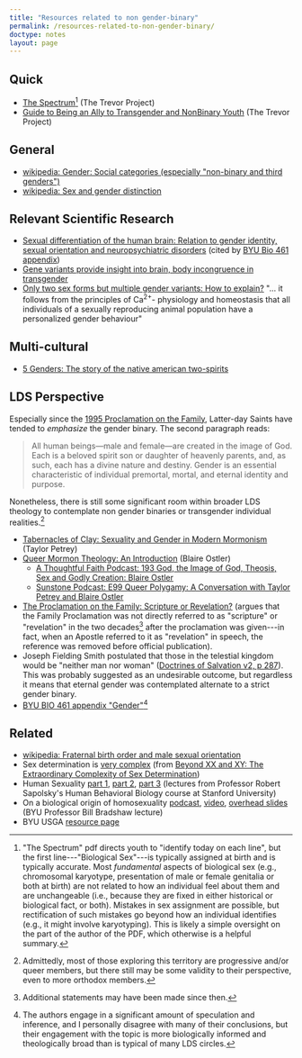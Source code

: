 ```yaml
---
title: "Resources related to non gender-binary"
permalink: /resources-related-to-non-gender-binary/
doctype: notes
layout: page
---
```


## Quick

* [The Spectrum](https://www.thetrevorproject.org/wp-content/uploads/2017/09/Spectrum-B.pdf)[^sex_assignment] (The Trevor Project)
* [Guide to Being an Ally to Transgender and NonBinary Youth](https://www.thetrevorproject.org/wp-content/uploads/2021/07/Guide-to-Being-an-Ally-to-Transgender-and-Nonbinary-Youth.pdf) (The Trevor Project)

## General

* [wikipedia: Gender: Social categories (especially "non-binary and third genders")](https://en.wikipedia.org/wiki/Gender#Social_categories)
* [wikipedia: Sex and gender distinction](https://en.wikipedia.org/wiki/Sex_and_gender_distinction)

## Relevant Scientific Research

* [Sexual differentiation of the human brain: Relation to gender identity, sexual orientation and neuropsychiatric disorders](https://www.sciencedirect.com/science/article/abs/pii/S0091302211000252) (cited by [BYU Bio 461 appendix](https://books.byui.edu/bio_461_principles_o/appendix_a_gender))
* [Gene variants provide insight into brain, body incongruence in transgender](https://www.sciencedaily.com/releases/2020/02/200205084203.htm)
* [Only two sex forms but multiple gender variants: How to explain?](https://www.ncbi.nlm.nih.gov/pmc/articles/PMC5824932/)
    "... it follows from the principles of Ca<sup>2+</sup>- physiology and homeostasis that all individuals of a sexually reproducing animal population have a personalized gender behaviour"

## Multi-cultural

* [5 Genders: The story of the native american two-spirits](https://www.the-numinous.com/2016/07/06/native-american-two-spirits/)

## LDS Perspective

Especially since the [1995 Proclamation on the Family](https://www.churchofjesuschrist.org/study/scriptures/the-family-a-proclamation-to-the-world/the-family-a-proclamation-to-the-world?lang=eng), Latter-day Saints have tended to *emphasize* the gender binary.  The second paragraph reads:

> All human beings—male and female—are created in the image of God. Each is a beloved spirit son or daughter of heavenly parents, and, as such, each has a divine nature and destiny. Gender is an essential characteristic of individual premortal, mortal, and eternal identity and purpose.

Nonetheless, there is still some significant room within broader LDS theology to contemplate non gender binaries or transgender individual realities.[^progressive]

* [Tabernacles of Clay: Sexuality and Gender in Modern Mormonism](https://www.amazon.com/gp/product/B07XC9L5KP/) (Taylor Petrey)
* [Queer Mormon Theology: An Introduction](https://www.amazon.com/Queer-Mormon-Theology-Blaire-Ostler/dp/1948218410) (Blaire Ostler)
    * [A Thoughtful Faith Podcast: 193 God, the Image of God, Theosis, Sex and Godly Creation: Blaire Ostler](https://www.athoughtfulfaith.org/god-the-image-of-god-theosis-sex-and-godly-creation-blaire-ostler/)
    * [Sunstone Podcast: E99 Queer Polygamy: A Conversation with Taylor Petrey and Blaire Ostler](https://sunstone.org/e99-queer-polygamy-a-conversation-with-taylor-petrey-and-blaire-ostler/)
* [The Proclamation on the Family: Scripture or Revelation?](https://faenrandir.github.io/a_careful_examination/proclamation-on-the-family-scripture-or-revelation/) (argues that the Family Proclamation was not directly referred to as "scripture" or "revelation" in the two decades[^family_proclamation] after the proclamation was given---in fact, when an Apostle referred to it as "revelation" in speech, the reference was removed before official publication).
* Joseph Fielding Smith postulated that those in the telestial kingdom would be "neither man nor woman" ([Doctrines of Salvation v2, p 287](https://archive.org/details/Doctrines-of-Salvation-volume-2-joseph-fielding-smith/page/n177/mode/2up)). This was probably suggested as an undesirable outcome, but regardless it means that eternal gender was contemplated alternate to a strict gender binary.
* [BYU BIO 461 appendix "Gender"](https://books.byui.edu/bio_461_principles_o/appendix_a_gender)[^bio461]

## Related

* [wikipedia: Fraternal birth order and male sexual orientation](https://en.wikipedia.org/wiki/Fraternal_birth_order_and_male_sexual_orientation)
* Sex determination is [very complex](https://i.redd.it/sidxs9i62rlz.jpg) (from [Beyond XX and XY: The Extraordinary Complexity of Sex Determination](https://www.scientificamerican.com/article/beyond-xx-and-xy-the-extraordinary-complexity-of-sex-determination/))
* Human Sexuality [part 1](https://www.youtube.com/watch?v=LOY3QH_jOtE), [part 2](https://www.youtube.com/watch?v=95OP9rSjxzw), [part 3](https://www.youtube.com/watch?v=JPYmarGO5jM) (lectures from Professor Robert Sapolsky's Human Behavioral Biology course at Stanford University)
* On a biological origin of homosexuality [podcast](https://www.mormonstories.org/podcast/byu-professor-bill-bradshaw-on-a-biological-origin-of-homosexuality/), [video](https://www.youtube.com/watch?v=8IHw9DVI3hE), [overhead slides](https://mormonstories.wpengine.com/podcast/dropbox/bradshaw-overheads/) (BYU Professor Bill Bradshaw lecture)
* BYU USGA [resource page](https://www.usgabyu.com/resources-for-you)


[^progressive]: Admittedly, most of those exploring this territory are progressive and/or queer members, but there still may be some validity to their perspective, even to more orthodox members.

[^family_proclamation]: Additional statements may have been made since then.

[^bio461]: The authors engage in a significant amount of speculation and inference, and I personally disagree with many of their conclusions, but their engagement with the topic is more biologically informed and theologically broad than is typical of many LDS circles.

[^sex_assignment]: "The Spectrum" pdf directs youth to "identify today on each line", but the first line---"Biological Sex"---is typically assigned at birth and is typically accurate. Most *fundamental* aspects of biological sex (e.g., chromosomal karyotype, presentation of male or female genitalia or both at birth) are not related to how an individual feel about them and are unchangeable (i.e., because they are fixed in either historical or biological fact, or both).  Mistakes in sex assignment are possible, but rectification of such mistakes go beyond how an individual identifies (e.g., it might involve karyotyping). This is likely a simple oversight on the part of the author of the PDF, which otherwise is a helpful summary.
